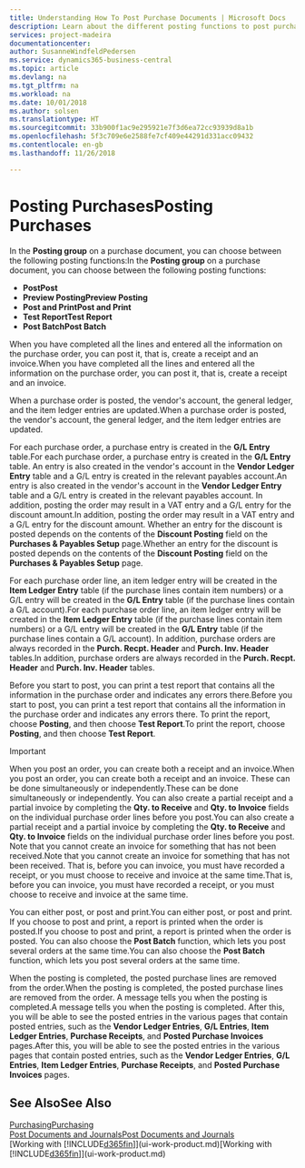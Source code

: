 ```yaml
---
title: Understanding How To Post Purchase Documents | Microsoft Docs
description: Learn about the different posting functions to post purchase documents.
services: project-madeira
documentationcenter: 
author: SusanneWindfeldPedersen
ms.service: dynamics365-business-central
ms.topic: article
ms.devlang: na
ms.tgt_pltfrm: na
ms.workload: na
ms.date: 10/01/2018
ms.author: solsen
ms.translationtype: HT
ms.sourcegitcommit: 33b900f1ac9e295921e7f3d6ea72cc93939d8a1b
ms.openlocfilehash: 5f3c709e6e2588fe7cf409e44291d331acc09432
ms.contentlocale: en-gb
ms.lasthandoff: 11/26/2018

---
```

# <a name="posting-purchases"></a><span data-ttu-id="c27e8-103">Posting Purchases</span><span class="sxs-lookup"><span data-stu-id="c27e8-103">Posting Purchases</span></span>
<span data-ttu-id="c27e8-104">In the **Posting group** on a purchase document, you can choose between the following posting functions:</span><span class="sxs-lookup"><span data-stu-id="c27e8-104">In the **Posting group** on a purchase document, you can choose between the following posting functions:</span></span>

* <span data-ttu-id="c27e8-105">**Post**</span><span class="sxs-lookup"><span data-stu-id="c27e8-105">**Post**</span></span>
* <span data-ttu-id="c27e8-106">**Preview Posting**</span><span class="sxs-lookup"><span data-stu-id="c27e8-106">**Preview Posting**</span></span>
* <span data-ttu-id="c27e8-107">**Post and Print**</span><span class="sxs-lookup"><span data-stu-id="c27e8-107">**Post and Print**</span></span>
* <span data-ttu-id="c27e8-108">**Test Report**</span><span class="sxs-lookup"><span data-stu-id="c27e8-108">**Test Report**</span></span>
* <span data-ttu-id="c27e8-109">**Post Batch**</span><span class="sxs-lookup"><span data-stu-id="c27e8-109">**Post Batch**</span></span>

<span data-ttu-id="c27e8-110">When you have completed all the lines and entered all the information on the purchase order, you can post it, that is, create a receipt and an invoice.</span><span class="sxs-lookup"><span data-stu-id="c27e8-110">When you have completed all the lines and entered all the information on the purchase order, you can post it, that is, create a receipt and an invoice.</span></span>

<span data-ttu-id="c27e8-111">When a purchase order is posted, the vendor's account, the general ledger, and the item ledger entries are updated.</span><span class="sxs-lookup"><span data-stu-id="c27e8-111">When a purchase order is posted, the vendor's account, the general ledger, and the item ledger entries are updated.</span></span>

<span data-ttu-id="c27e8-112">For each purchase order, a purchase entry is created in the **G/L Entry** table.</span><span class="sxs-lookup"><span data-stu-id="c27e8-112">For each purchase order, a purchase entry is created in the **G/L Entry** table.</span></span> <span data-ttu-id="c27e8-113">An entry is also created in the vendor's account in the **Vendor Ledger Entry** table and a G/L entry is created in the relevant payables account.</span><span class="sxs-lookup"><span data-stu-id="c27e8-113">An entry is also created in the vendor's account in the **Vendor Ledger Entry** table and a G/L entry is created in the relevant payables account.</span></span> <span data-ttu-id="c27e8-114">In addition, posting the order may result in a VAT entry and a G/L entry for the discount amount.</span><span class="sxs-lookup"><span data-stu-id="c27e8-114">In addition, posting the order may result in a VAT entry and a G/L entry for the discount amount.</span></span> <span data-ttu-id="c27e8-115">Whether an entry for the discount is posted depends on the contents of the **Discount Posting** field on the **Purchases & Payables Setup** page.</span><span class="sxs-lookup"><span data-stu-id="c27e8-115">Whether an entry for the discount is posted depends on the contents of the **Discount Posting** field on the **Purchases & Payables Setup** page.</span></span>

<span data-ttu-id="c27e8-116">For each purchase order line, an item ledger entry will be created in the **Item Ledger Entry** table (if the purchase lines contain item numbers) or a G/L entry will be created in the **G/L Entry** table (if the purchase lines contain a G/L account).</span><span class="sxs-lookup"><span data-stu-id="c27e8-116">For each purchase order line, an item ledger entry will be created in the **Item Ledger Entry** table (if the purchase lines contain item numbers) or a G/L entry will be created in the **G/L Entry** table (if the purchase lines contain a G/L account).</span></span> <span data-ttu-id="c27e8-117">In addition, purchase orders are always recorded in the **Purch. Recpt. Header** and **Purch. Inv. Header** tables.</span><span class="sxs-lookup"><span data-stu-id="c27e8-117">In addition, purchase orders are always recorded in the **Purch. Recpt. Header** and **Purch. Inv. Header** tables.</span></span>

<span data-ttu-id="c27e8-118">Before you start to post, you can print a test report that contains all the information in the purchase order and indicates any errors there.</span><span class="sxs-lookup"><span data-stu-id="c27e8-118">Before you start to post, you can print a test report that contains all the information in the purchase order and indicates any errors there.</span></span> <span data-ttu-id="c27e8-119">To print the report, choose **Posting**, and then choose **Test Report**.</span><span class="sxs-lookup"><span data-stu-id="c27e8-119">To print the report, choose **Posting**, and then choose **Test Report**.</span></span>

> [!IMPORTANT]  
>   <span data-ttu-id="c27e8-120">When you post an order, you can create both a receipt and an invoice.</span><span class="sxs-lookup"><span data-stu-id="c27e8-120">When you post an order, you can create both a receipt and an invoice.</span></span> <span data-ttu-id="c27e8-121">These can be done simultaneously or independently.</span><span class="sxs-lookup"><span data-stu-id="c27e8-121">These can be done simultaneously or independently.</span></span> <span data-ttu-id="c27e8-122">You can also create a partial receipt and a partial invoice by completing the **Qty. to Receive** and **Qty. to Invoice** fields on the individual purchase order lines before you post.</span><span class="sxs-lookup"><span data-stu-id="c27e8-122">You can also create a partial receipt and a partial invoice by completing the **Qty. to Receive** and **Qty. to Invoice** fields on the individual purchase order lines before you post.</span></span> <span data-ttu-id="c27e8-123">Note that you cannot create an invoice for something that has not been received.</span><span class="sxs-lookup"><span data-stu-id="c27e8-123">Note that you cannot create an invoice for something that has not been received.</span></span> <span data-ttu-id="c27e8-124">That is, before you can invoice, you must have recorded a receipt, or you must choose to receive and invoice at the same time.</span><span class="sxs-lookup"><span data-stu-id="c27e8-124">That is, before you can invoice, you must have recorded a receipt, or you must choose to receive and invoice at the same time.</span></span>

<span data-ttu-id="c27e8-125">You can either post, or post and print.</span><span class="sxs-lookup"><span data-stu-id="c27e8-125">You can either post, or post and print.</span></span> <span data-ttu-id="c27e8-126">If you choose to post and print, a report is printed when the order is posted.</span><span class="sxs-lookup"><span data-stu-id="c27e8-126">If you choose to post and print, a report is printed when the order is posted.</span></span> <span data-ttu-id="c27e8-127">You can also choose the **Post Batch** function, which lets you post several orders at the same time.</span><span class="sxs-lookup"><span data-stu-id="c27e8-127">You can also choose the **Post Batch** function, which lets you post several orders at the same time.</span></span>

<span data-ttu-id="c27e8-128">When the posting is completed, the posted purchase lines are removed from the order.</span><span class="sxs-lookup"><span data-stu-id="c27e8-128">When the posting is completed, the posted purchase lines are removed from the order.</span></span> <span data-ttu-id="c27e8-129">A message tells you when the posting is completed.</span><span class="sxs-lookup"><span data-stu-id="c27e8-129">A message tells you when the posting is completed.</span></span> <span data-ttu-id="c27e8-130">After this, you will be able to see the posted entries in the various pages that contain posted entries, such as the **Vendor Ledger Entries**, **G/L Entries**, **Item Ledger Entries**, **Purchase Receipts**, and **Posted Purchase Invoices** pages.</span><span class="sxs-lookup"><span data-stu-id="c27e8-130">After this, you will be able to see the posted entries in the various pages that contain posted entries, such as the **Vendor Ledger Entries**, **G/L Entries**, **Item Ledger Entries**, **Purchase Receipts**, and **Posted Purchase Invoices** pages.</span></span>

## <a name="see-also"></a><span data-ttu-id="c27e8-131">See Also</span><span class="sxs-lookup"><span data-stu-id="c27e8-131">See Also</span></span>
[<span data-ttu-id="c27e8-132">Purchasing</span><span class="sxs-lookup"><span data-stu-id="c27e8-132">Purchasing</span></span>](purchasing-manage-purchasing.md)  
[<span data-ttu-id="c27e8-133">Post Documents and Journals</span><span class="sxs-lookup"><span data-stu-id="c27e8-133">Post Documents and Journals</span></span>](ui-post-documents-journals.md)  
<span data-ttu-id="c27e8-134">[Working with [!INCLUDE[d365fin](includes/d365fin_md.md)]](ui-work-product.md)</span><span class="sxs-lookup"><span data-stu-id="c27e8-134">[Working with [!INCLUDE[d365fin](includes/d365fin_md.md)]](ui-work-product.md)</span></span>


